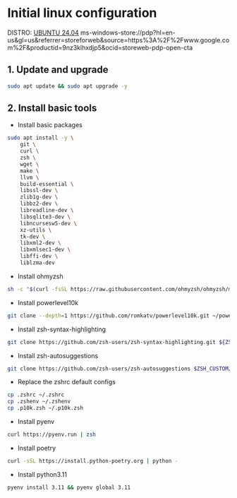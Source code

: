 # Initial linux configuration 

DISTRO: [UBUNTU 24.04](ms-windows-store://pdp?hl=en-us&gl=us&referrer=storeforweb&source=https%3A%2F%2Fwww.google.com%2F&productid=9nz3klhxdjp5&ocid=storeweb-pdp-open-cta)
ms-windows-store://pdp?hl=en-us&gl=us&referrer=storeforweb&source=https%3A%2F%2Fwww.google.com%2F&productid=9nz3klhxdjp5&ocid=storeweb-pdp-open-cta


## 1. Update and upgrade
```bash
sudo apt update && sudo apt upgrade -y
```

## 2. Install basic tools

- Install basic packages

```bash
sudo apt install -y \
    git \
    curl \
    zsh \
    wget \
    make \
    llvm \
    build-essential \
    libssl-dev \
    zlib1g-dev \
    libbz2-dev \
    libreadline-dev \
    libsqlite3-dev \
    libncursesw5-dev \
    xz-utils \
    tk-dev \
    libxml2-dev \
    libxmlsec1-dev \
    libffi-dev \
    liblzma-dev
```

- Install ohmyzsh

```bash
sh -c "$(curl -fsSL https://raw.githubusercontent.com/ohmyzsh/ohmyzsh/master/tools/install.sh)"
```

- Install powerlevel10k

```bash
git clone --depth=1 https://github.com/romkatv/powerlevel10k.git ~/powerlevel10k
```

- Install zsh-syntax-highlighting

```bash
git clone https://github.com/zsh-users/zsh-syntax-highlighting.git ${ZSH_CUSTOM:-~/.oh-my-zsh/custom}/plugins/zsh-syntax-highlighting 
```

- Install zsh-autosuggestions

```bash
git clone https://github.com/zsh-users/zsh-autosuggestions $ZSH_CUSTOM/plugins/zsh-autosuggestions
```


- Replace the zshrc default configs

```bash
cp .zshrc ~/.zshrc
cp .zshenv ~/.zshenv
cp .p10k.zsh ~/.p10k.zsh
```

- Install pyenv

```bash
curl https://pyenv.run | zsh
```

- Install poetry

```bash
curl -sSL https://install.python-poetry.org | python -
```

- Install python3.11

```bash
pyenv install 3.11 && pyenv global 3.11
```
